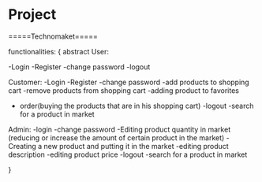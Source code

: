# Project

=====Technomaket=====

functionalities:
{
abstract User:

-Login
-Register
-change password
-logout

Customer:
-Login
-Register
-change password
-add products to shopping cart
-remove products from shopping cart
-adding product to favorites
- order(buying the products that are in his shopping cart)
-logout
-search for a product in market

Admin:
-login
-change password
-Editing product quantity in market (reducing or increase the amount of certain product in the market)
-Creating a new product and putting it in the market
-editing product description
-editing product price
-logout
-search for a product in market

}




